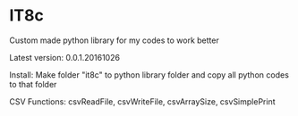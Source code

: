 # IT8c
Custom made python library for my codes to work better

Latest version: 0.0.1.20161026

Install: Make folder "it8c" to python library folder and copy all python codes to that folder 

CSV Functions: csvReadFile, csvWriteFile, csvArraySize, csvSimplePrint
